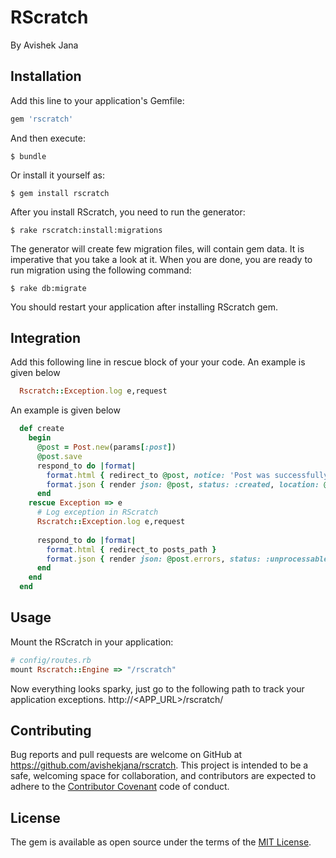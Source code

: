 # RScratch

By Avishek Jana

## Installation

Add this line to your application's Gemfile:

```ruby
gem 'rscratch'
```

And then execute:

    $ bundle

Or install it yourself as:

    $ gem install rscratch

After you install RScratch, you need to run the generator:

    $ rake rscratch:install:migrations

The generator will create few migration files, will contain gem data. It is imperative that you take a look at it. When you are done, you are ready to run migration using the following command:

    $ rake db:migrate

You should restart your application after installing RScratch gem.

## Integration
Add this following line in rescue block of your your code. An example is given below

```ruby
  Rscratch::Exception.log e,request
```

An example is given below

```ruby
  def create
    begin
      @post = Post.new(params[:post])
      @post.save
      respond_to do |format|
        format.html { redirect_to @post, notice: 'Post was successfully created.' }
        format.json { render json: @post, status: :created, location: @post }
      end      
    rescue Exception => e
      # Log exception in RScratch
      Rscratch::Exception.log e,request
      
      respond_to do |format|
        format.html { redirect_to posts_path }
        format.json { render json: @post.errors, status: :unprocessable_entity }
      end            
    end
  end
```

## Usage
Mount the RScratch in your application:

```ruby
# config/routes.rb
mount Rscratch::Engine => "/rscratch"
```
Now everything looks sparky, just go to the following path to track your application exceptions.
http://<APP_URL>/rscratch/

## Contributing

Bug reports and pull requests are welcome on GitHub at https://github.com/avishekjana/rscratch. This project is intended to be a safe, welcoming space for collaboration, and contributors are expected to adhere to the [Contributor Covenant](contributor-covenant.org) code of conduct.


## License

The gem is available as open source under the terms of the [MIT License](http://opensource.org/licenses/MIT).


